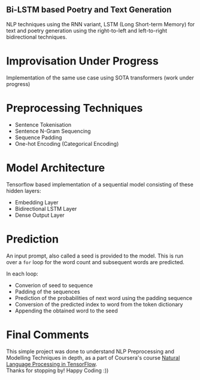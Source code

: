 ## Bi-LSTM based Poetry and Text Generation

NLP techniques using the RNN variant, LSTM (Long Short-term Memory) for text and poetry generation using the right-to-left and left-to-right bidirectional techniques.

# Improvisation Under Progress
Implementation of the same use case using SOTA transformers (work under progress)

# Preprocessing Techniques
<ul>
  <li>Sentence Tokenisation</li>
  <li>Sentence N-Gram Sequencing</li>
  <li>Sequence Padding</li>
  <li>One-hot Encoding (Categorical Encoding)</li>
</ul>

# Model Architecture
Tensorflow based implementation of a sequential model consisting of these hidden layers:
<ul>
  <li>Embedding Layer</li>
  <li>Bidirectional LSTM Layer</li>
  <li>Dense Output Layer</li>
</ul>

# Prediction
An input prompt, also called a seed is provided to the model. This is run over a `for` loop for the word count and subsequent words are predicted. <br>

In each loop:
<ul>
  <li>Converion of seed to sequence</li>
  <li>Padding of the sequences</li>
  <li>Prediction of the probabilities of next word using the padding sequence</li>
  <li>Conversion of the predicted index to word from the token dictionary</li>
  <li>Appending the obtained word to the seed</li>
</ul>

# Final Comments
This simple project was done to understand NLP Preprocessing and Modelling Techniques in depth, as a part of Coursera's course <a href="https://www.coursera.org/learn/natural-language-processing-tensorflow">Natural Language Processing in TensorFlow</a>.
<br>
Thanks for stopping by! Happy Coding :))

